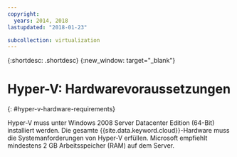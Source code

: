 ```yaml
---
copyright:
  years: 2014, 2018
lastupdated: "2018-01-23"

subcollection: virtualization
---
```

{:shortdesc: .shortdesc}
{:new_window: target="_blank"}

# Hyper-V: Hardwarevoraussetzungen
{: #hyper-v-hardware-requirements}

Hyper-V muss unter Windows 2008 Server Datacenter Edition (64-Bit) installiert werden. Die gesamte {{site.data.keyword.cloud}}-Hardware muss die Systemanforderungen von Hyper-V erfüllen. Microsoft empfiehlt mindestens 2 GB Arbeitsspeicher (RAM) auf dem Server.
